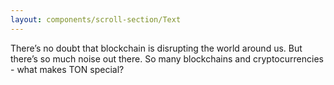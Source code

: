 ```yaml
---
layout: components/scroll-section/Text
---
```


There’s no doubt that blockchain is disrupting the world around us. But there’s so much noise out there. So many blockchains and cryptocurrencies - what makes TON special?
